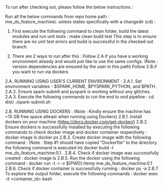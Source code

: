 
To run after checking out, please follow the below instructions : 

Run all the below commands from repo home path : mw_ds_feature_machine/. unless states specifically with a changedir (cd) :

1. First execute the following command to clean folder, build the latest modules and run unit tests : 
	make clean build test
This step is to ensure there are no unit test errors and build is successful in the checked out branch.

2. There are 2 ways to run after this :
Follow 2.A if you have a working environment already and would just like to use the same configs. (Note : version dependencies are ensured by the user in this path)
Follow 2.B.if you want to run via dockers

2.A. RUNNING USING USER'S CURRENT ENVIRONMENT :
2.A.1. Set environment variables - $SPARK_HOME, $PYSPARK_PYTHON, and $PATH .
2.A.2. Ensure spark-submit and pyspark is working without any glitches.
2.A.3. Execute the following commands to run the end to end pipeline : 
	cd dist/
	./spark-submit.sh

2.B. RUNNING USING DOCKERS : (Note : Kindly ensure the machine has ~15 GB free space atleast when running using Dockers)
2.B.1. Install dockers on your machine (https://docs.docker.com/get-docker/)
2.B.2. Ensure dockers is successfully installed by executing the following commands to check docker image and docker container respectively :
	docker image ls
	docker ps
2.B.3. Create docker image with the following command : (Note : Step #1 should have copied "Dockerfile" to the directory the following command is executed in)
	docker build -t mw_ds_feature_machine:0.1 .
2.B.4. Check if docker image was successfully created : 
	docker image ls
2.B.5. Run the docker using the following command :
	docker run -t -i -v $(PWD):/temp mw_ds_feature_machine:0.1
2.B.6. Check if docker container is successfully running : 
	docker ps -a
2.B.7. To explore the output folder, execute the following commands :
	docker exec -it <container_id> bash

